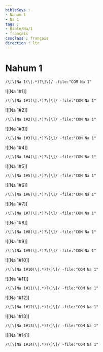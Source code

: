 ```yaml
---
bibleKeys : 
- Nahum 1
- Na 1
tags : 
- Bible/Na/1
- français
cssclass : français
direction : ltr
---
```


# Nahum 1

```query
/\[\[Na 1(\|.*)?\]\]/ -file:"COM Na 1"
```



![[Na 1#1]]

```query
/\[\[Na 1#1(\|.*)?\]\]/ -file:"COM Na 1"
```

![[Na 1#2]]

```query
/\[\[Na 1#2(\|.*)?\]\]/ -file:"COM Na 1"
```

![[Na 1#3]]

```query
/\[\[Na 1#3(\|.*)?\]\]/ -file:"COM Na 1"
```

![[Na 1#4]]

```query
/\[\[Na 1#4(\|.*)?\]\]/ -file:"COM Na 1"
```

![[Na 1#5]]

```query
/\[\[Na 1#5(\|.*)?\]\]/ -file:"COM Na 1"
```

![[Na 1#6]]

```query
/\[\[Na 1#6(\|.*)?\]\]/ -file:"COM Na 1"
```

![[Na 1#7]]

```query
/\[\[Na 1#7(\|.*)?\]\]/ -file:"COM Na 1"
```

![[Na 1#8]]

```query
/\[\[Na 1#8(\|.*)?\]\]/ -file:"COM Na 1"
```

![[Na 1#9]]

```query
/\[\[Na 1#9(\|.*)?\]\]/ -file:"COM Na 1"
```

![[Na 1#10]]

```query
/\[\[Na 1#10(\|.*)?\]\]/ -file:"COM Na 1"
```

![[Na 1#11]]

```query
/\[\[Na 1#11(\|.*)?\]\]/ -file:"COM Na 1"
```

![[Na 1#12]]

```query
/\[\[Na 1#12(\|.*)?\]\]/ -file:"COM Na 1"
```

![[Na 1#13]]

```query
/\[\[Na 1#13(\|.*)?\]\]/ -file:"COM Na 1"
```

![[Na 1#14]]

```query
/\[\[Na 1#14(\|.*)?\]\]/ -file:"COM Na 1"
```

